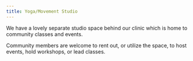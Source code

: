 ```yaml
---
title: Yoga/Movement Studio
---
```

We have a lovely separate studio space behind our clinic which is home to community classes and events. 

Community members are welcome to rent out, or utilize the space, to host events, hold workshops, or lead classes. 